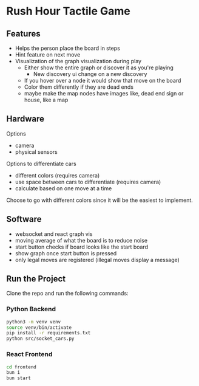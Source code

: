 # Rush Hour Tactile Game 

## Features
- Helps the person place the board in steps
- Hint feature on next move
- Visualization of the graph visualization during play
  - Either show the entire graph or discover it as you're playing
    - New discovery ui change on a new discovery
  - If you hover over a node it would show that move on the board
  - Color them differently if they are dead ends
  - maybe make the map nodes have images like, dead end sign or house, like a map

## Hardware

Options 
- camera
- physical sensors

Options to differentiate cars
- different colors (requires camera)
- use space between cars to differentiate (requires camera)
- calculate based on one move at a time 

Choose to go with different colors since it will be the easiest to implement.

## Software

- websocket and react graph vis
- moving average of what the board is to reduce noise
- start button checks if board looks like the start board
- show graph once start button is pressed
- only legal moves are registered (illegal moves display a message)


## Run the Project

Clone the repo and run the following commands:

### Python Backend

```bash
python3 -m venv venv
source venv/bin/activate
pip install -r requirements.txt
python src/socket_cars.py 
```

### React Frontend

```bash
cd frontend
bun i
bun start
```